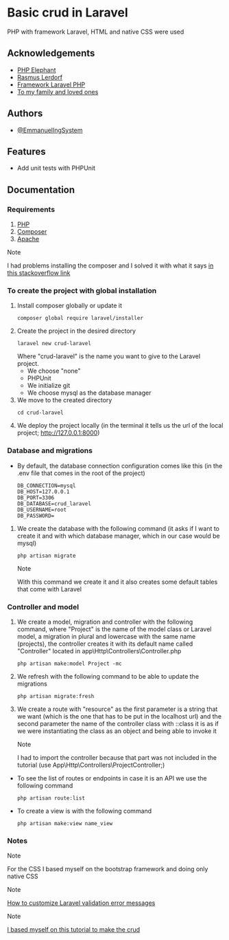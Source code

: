 
# Basic crud in Laravel
PHP with framework Laravel, HTML and native CSS were used

## Acknowledgements
 - [PHP Elephant](https://www.php.net/manual/es/index.php)
 - [Rasmus Lerdorf](https://toys.lerdorf.com/)
 - [Framework Laravel PHP](https://laravel.com/)
 - [To my family and loved ones](http://localhost/roulette/secrets/imTroll/noAccess.php)

## Authors
- [@EmmanuelIngSystem](https://github.com/EmmanuelIngSystem)

## Features
- Add unit tests with PHPUnit

## Documentation

### Requirements
1. [PHP](https://www.php.net/manual/en/index.php)
2. [Composer](https://getcomposer.org/)
3. [Apache](https://www.apachefriends.org/es/index.html)

> [!NOTE]
> I had problems installing the composer and I solved it with what it says [in this stackoverflow link](https://stackoverflow.com/questions/41489614/composer-setup-installation-error)

### To create the project with global installation
1. Install composer globally or update it
    ```
    composer global require laravel/installer
    ```
2. Create the project in the desired directory
    ```
    laravel new crud-laravel
    ```
    Where "crud-laravel" is the name you want to give to the Laravel project. 
    * We choose "none"
    * PHPUnit
    * We initialize git
    * We choose mysql as the database manager
3. We move to the created directory
    ```
    cd crud-laravel
    ```
4. We deploy the project locally (in the terminal it tells us the url of the local project; http://127.0.0.1:8000)

### Database and migrations
* By default, the database connection configuration comes like this (in the .env file that comes in the root of the project)
    ```
	DB_CONNECTION=mysql
	DB_HOST=127.0.0.1
	DB_PORT=3306
	DB_DATABASE=crud_laravel
	DB_USERNAME=root
	DB_PASSWORD=
    ```
1. We create the database with the following command (it asks if I want to create it and with which database manager, which in our case would be mysql)
    ```
    php artisan migrate
    ```
    > [!NOTE]
    > With this command we create it and it also creates some default tables that come with Laravel

### Controller and model
1. We create a model, migration and controller with the following command, where "Project" is the name of the model class or Laravel model,
a migration in plural and lowercase with the same name (projects), the controller creates it with its default name called "Controller" located in app\Http\Controllers\Controller.php
    ```
    php artisan make:model Project -mc
    ```
2. We refresh with the following command to be able to update the migrations
    ```
    php artisan migrate:fresh
    ```
3. We create a route with "resource" as the first parameter is a string that we want (which is the one that has to be put in the localhost url) and the second
parameter the name of the controller class with ::class it is as if we were instantiating the class as an object and being able to invoke it
    > [!NOTE]
    > I had to import the controller because that part was not included in the tutorial (use App\Http\Controllers\ProjectController;)
* To see the list of routes or endpoints in case it is an API we use the following command
    ```
    php artisan route:list
    ```
* To create a view is with the following command
    ```
    php artisan make:view name_view
    ```

### Notes
> [!NOTE]
> For the CSS I based myself on the bootstrap framework and doing only native CSS

> [!NOTE]
> [How to customize Laravel validation error messages](https://dev.to/rodolfovmartins/validation-error-messages-in-laravel-customizing-and-localizing-feedback-1d4k)

> [!NOTE]
> [I based myself on this tutorial to make the crud](https://www.cursosdesarrolloweb.es/blog/crud-laravel)